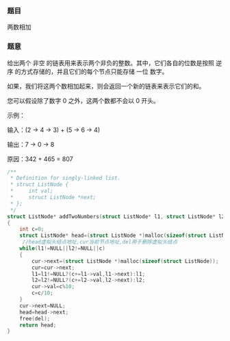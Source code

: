 ### 题目
两数相加

### 题意
给出两个 非空 的链表用来表示两个非负的整数。其中，它们各自的位数是按照 逆序 的方式存储的，并且它们的每个节点只能存储 一位 数字。

如果，我们将这两个数相加起来，则会返回一个新的链表来表示它们的和。

您可以假设除了数字 0 之外，这两个数都不会以 0 开头。

示例：

输入：(2 -> 4 -> 3) + (5 -> 6 -> 4)

输出：7 -> 0 -> 8

原因：342 + 465 = 807

~~~ c
/**
 * Definition for singly-linked list.
 * struct ListNode {
 *     int val;
 *     struct ListNode *next;
 * };
 */
struct ListNode* addTwoNumbers(struct ListNode* l1, struct ListNode* l2)
{
	int c=0;
	struct ListNode* head=(struct ListNode *)malloc(sizeof(struct ListNode)),*cur=head,*del=head;
	 //head虚拟头结点地址,cur当前节点地址,del用于删除虚拟头结点
	while(l1!=NULL||l2!=NULL||c)
    {
        cur->next=(struct ListNode *)malloc(sizeof(struct ListNode));
        cur=cur->next;
        l1=l1!=NULL?(c+=l1->val,l1->next):l1;
        l2=l2!=NULL?(c+=l2->val,l2->next):l2;
        cur->val=c%10;
        c=c/10;
    }
    cur->next=NULL;
    head=head->next;
    free(del);
    return head;
}
~~~
